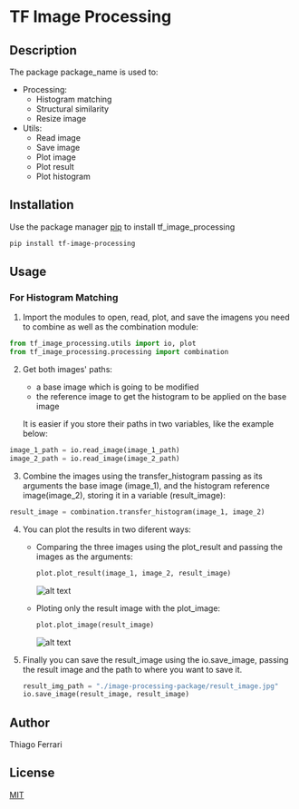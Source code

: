 # TF Image Processing

## Description
The package package_name is used to:  
- Processing:
	- Histogram matching
	- Structural similarity
	- Resize image  
- Utils:
	- Read image
	- Save image
	- Plot image
	- Plot result
	- Plot histogram

## Installation

Use the package manager [pip](https://pip.pypa.io/en/stable/) to install tf_image_processing

```bash
pip install tf-image-processing
```

## Usage
### For Histogram Matching
1. Import the modules to open, read, plot, and save the imagens you need to combine as well as the combination module:  
```python
from tf_image_processing.utils import io, plot
from tf_image_processing.processing import combination
```
2. Get both images' paths:
	- a base image which is going to be modified
	- the reference image to get the histogram to be applied on the base image  

	It is easier if you store their paths in two variables, like the example below:
```python
image_1_path = io.read_image(image_1_path)
image_2_path = io.read_image(image_2_path)
```
3. Combine the images using the transfer_histogram passing as its arguments the base image (image_1), and the histogram reference image(image_2), storing it in a variable (result_image):
```python
result_image = combination.transfer_histogram(image_1, image_2)
```  
4. You can plot the results in two diferent ways:
	- Comparing the three images using the plot_result and passing the images as the arguments:
		```python
		plot.plot_result(image_1, image_2, result_image)
		```
		![alt text](image.png)  
	
	- Ploting only the result image with the plot_image:
		```python
		plot.plot_image(result_image)
		``` 
		![alt text](image-1.png)  

5. Finally you can save the result_image using the io.save_image, passing the result image and the path to where you want to save it.
	```python
	result_img_path = "./image-processing-package/result_image.jpg"
	io.save_image(result_image, result_image)
	```

## Author
Thiago Ferrari

## License
[MIT](https://choosealicense.com/licenses/mit/)